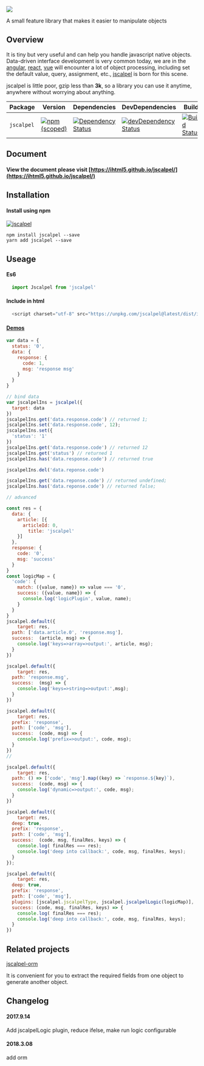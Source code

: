 
![](./logo/logox3.png)

A small feature library that makes it easier to manipulate objects
## Overview

It is tiny but very useful and can help you handle javascript native objects. Data-driven interface development is very common today, we are in the [angular](https://github.com/angular/angular), [react](http://www.github.com/facebook/react), [vue](http://www.github.com/vuejs/vue) will encounter a lot of object processing, including set the default value, query, assignment, etc., [jscalpel](http://www.github.com/ihtml5/jscalpel) is born for this scene.

jscalpel is little poor, gzip less than **3k**, so a library you can use it anytime, anywhere without worrying about anything.

| Package | Version | Dependencies | DevDependencies | Build |
|--------|-------|------------|----------|----------|
| `jscalpel` | [![npm (scoped)](https://img.shields.io/npm/v/jscalpel.svg?maxAge=86400)](https://www.npmjs.com/package/jscalpel) | [![Dependency Status](https://david-dm.org/ihtml5/jscalpel.svg)](https://david-dm.org/ihtml5/jscalpel) | [![devDependency Status](https://david-dm.org/ihtml5/jscalpel/dev-status.svg)](https://david-dm.org/ihtml5/jscalpel?type=master) | [![Build Status](https://travis-ci.org/malash/jscalpel.svg?branch=master)](https://travis-ci.org/ihtml5/jscalpel) |
## Document

#### View the document please visit [https://ihtml5.github.io/jscalpel/](https://ihtml5.github.io/jscalpel/)

## Installation

#### Install using npm 
[![jscalpel](https://nodei.co/npm/jscalpel.png)](https://npmjs.org/package/jscalpel)
``` 
npm install jscalpel --save
yarn add jscalpel --save
```

## Useage

#### Es6
```javascript
  import Jscalpel from 'jscalpel'
```
#### Include in html
```javascript
  <script charset="utf-8" src="https://unpkg.com/jscalpel@latest/dist/index.js"></script>
```
#### [Demos](https://jsfiddle.net/as3tLkdy/27/?utm_source=website&utm_medium=embed&utm_campaign=as3tLkdy)

```javascript
var data = {
  status: '0',
  data: {
    response: {
      code: 1,
      msg: 'response msg'
    }
  }
}

// bind data
var jscalpelIns = jscalpel({
  target: data
})
jscalpelIns.get('data.response.code') // returned 1;
jscalpelIns.set('data.response.code', 12);
jscalpelIns.set({
  'status': '1'
})
jscalpelIns.get('data.response.code') // returned 12
jscalpelIns.get('status') // returned 1
jscalpelIns.has('data.response.code') // returned true

jscalpelIns.del('data.reponse.code') 

jscalpelIns.get('data.reponse.code') // returned undefined;
jscalpelIns.has('data.reponse.code') // returned false;

// advanced

const res = {
  data: {
    article: [{
      articleId: 0,
        title: 'jscalpel'
    }]
  },
  response: {
    code: '0',
    msg: 'success'
  }
}
const logicMap = {
  'code': {
    match: ({value, name}) => value === '0',
    success: ({value, name}) => {
      console.log('logicPlugin', value, name);
    }
  }
}
jscalpel.default({
	target: res,
  path: ['data.article.0', 'response.msg'],
  success:  (article, msg) => {
  	console.log('keys=>array=>output:', article, msg);
  }
})

jscalpel.default({
	target: res,
  path: 'response.msg',
  success:  (msg) => {
  	console.log('keys=>string=>output:',msg);
  }
})

jscalpel.default({
	target: res,
  prefix: 'response',
  path: ['code', 'msg'],
  success:  (code, msg) => {
  	console.log('prefix=>output:', code, msg);
  }
})
//

jscalpel.default({
	target: res,
  path: () => ['code', 'msg'].map((key) => `response.${key}`),
  success:  (code, msg) => {
  	console.log('dynamic=>output:', code, msg);
  }
})

jscalpel.default({
	target: res,
  deep: true,
  prefix: 'response',
  path: ['code', 'msg'],
  success:  (code, msg, finalRes, keys) => {
    console.log( finalRes === res);
  	console.log('deep into callback:', code, msg, finalRes, keys);
  }
});

jscalpel.default({
	target: res,
  deep: true,
  prefix: 'response',
  path: ['code', 'msg'],
  plugins: [jscalpel.jscalpelType, jscalpel.jscalpelLogic(logicMap)],
  success: (code, msg, finalRes, keys) => {
    console.log( finalRes === res);
  	console.log('deep into callback:', code, msg, finalRes, keys);
  }
})


```
## Related projects
[jscalpel-orm](https://github.com/ihtml5/jscalpel-orm)

It is convenient for you to extract the required fields from one object to generate another object.

## Changelog

#### 2017.9.14

Add jscalpelLogic plugin, reduce ifelse, make run logic configurable

#### 2018.3.08

add orm 
